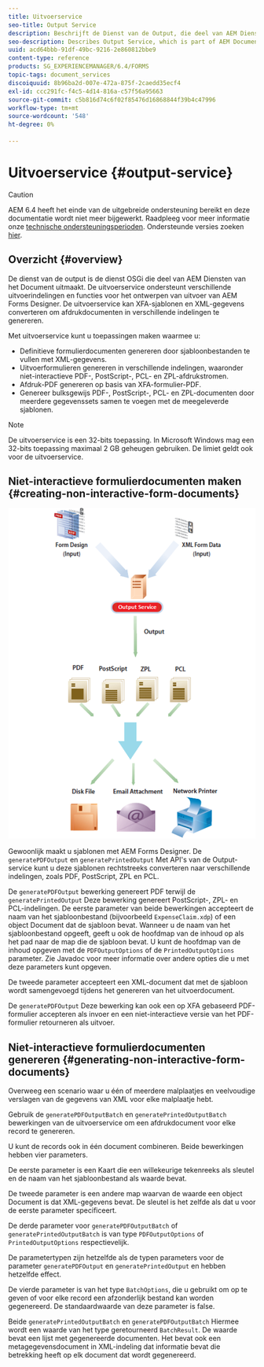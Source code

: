 ```yaml
---
title: Uitvoerservice
seo-title: Output Service
description: Beschrijft de Dienst van de Output, die deel van AEM Diensten van het Document uitmaakt
seo-description: Describes Output Service, which is part of AEM Document Services
uuid: acd64bbb-91df-49bc-9216-2e860812bbe9
content-type: reference
products: SG_EXPERIENCEMANAGER/6.4/FORMS
topic-tags: document_services
discoiquuid: 8b96ba2d-007e-472a-875f-2caedd35ecf4
exl-id: ccc291fc-f4c5-4d14-816a-c57f56a95663
source-git-commit: c5b816d74c6f02f85476d16868844f39b4c47996
workflow-type: tm+mt
source-wordcount: '548'
ht-degree: 0%

---
```


# Uitvoerservice {#output-service}

>[!CAUTION]
>
>AEM 6.4 heeft het einde van de uitgebreide ondersteuning bereikt en deze documentatie wordt niet meer bijgewerkt. Raadpleeg voor meer informatie onze [technische ondersteuningsperioden](https://helpx.adobe.com/support/programs/eol-matrix.html). Ondersteunde versies zoeken [hier](https://experienceleague.adobe.com/docs/).

## Overzicht {#overview}

De dienst van de output is de dienst OSGi die deel van AEM Diensten van het Document uitmaakt. De uitvoerservice ondersteunt verschillende uitvoerindelingen en functies voor het ontwerpen van uitvoer van AEM Forms Designer. De uitvoerservice kan XFA-sjablonen en XML-gegevens converteren om afdrukdocumenten in verschillende indelingen te genereren.

Met uitvoerservice kunt u toepassingen maken waarmee u:

* Definitieve formulierdocumenten genereren door sjabloonbestanden te vullen met XML-gegevens.
* Uitvoerformulieren genereren in verschillende indelingen, waaronder niet-interactieve PDF-, PostScript-, PCL- en ZPL-afdrukstromen.
* Afdruk-PDF genereren op basis van XFA-formulier-PDF.
* Genereer bulksgewijs PDF-, PostScript-, PCL- en ZPL-documenten door meerdere gegevenssets samen te voegen met de meegeleverde sjablonen.

>[!NOTE]
>
>De uitvoerservice is een 32-bits toepassing. In Microsoft Windows mag een 32-bits toepassing maximaal 2 GB geheugen gebruiken. De limiet geldt ook voor de uitvoerservice.

## Niet-interactieve formulierdocumenten maken {#creating-non-interactive-form-documents}

![usingoutput_modified](assets/usingoutput_modified.png)

Gewoonlijk maakt u sjablonen met AEM Forms Designer. De `generatePDFOutput` en `generatePrintedOutput` Met API&#39;s van de Output-service kunt u deze sjablonen rechtstreeks converteren naar verschillende indelingen, zoals PDF, PostScript, ZPL en PCL.

De `generatePDFOutput` bewerking genereert PDF terwijl de `generatePrintedOutput` Deze bewerking genereert PostScript-, ZPL- en PCL-indelingen. De eerste parameter van beide bewerkingen accepteert de naam van het sjabloonbestand (bijvoorbeeld `ExpenseClaim.xdp`) of een object Document dat de sjabloon bevat. Wanneer u de naam van het sjabloonbestand opgeeft, geeft u ook de hoofdmap van de inhoud op als het pad naar de map die de sjabloon bevat. U kunt de hoofdmap van de inhoud opgeven met de `PDFOutputOptions` of de `PrintedOutputOptions` parameter. Zie Javadoc voor meer informatie over andere opties die u met deze parameters kunt opgeven.

De tweede parameter accepteert een XML-document dat met de sjabloon wordt samengevoegd tijdens het genereren van het uitvoerdocument.

De `generatePDFOutput` Deze bewerking kan ook een op XFA gebaseerd PDF-formulier accepteren als invoer en een niet-interactieve versie van het PDF-formulier retourneren als uitvoer.

## Niet-interactieve formulierdocumenten genereren {#generating-non-interactive-form-documents}

Overweeg een scenario waar u één of meerdere malplaatjes en veelvoudige verslagen van de gegevens van XML voor elke malplaatje hebt.

Gebruik de `generatePDFOutputBatch` en `generatePrintedOutputBatch` bewerkingen van de uitvoerservice om een afdrukdocument voor elke record te genereren.

U kunt de records ook in één document combineren. Beide bewerkingen hebben vier parameters.

De eerste parameter is een Kaart die een willekeurige tekenreeks als sleutel en de naam van het sjabloonbestand als waarde bevat.

De tweede parameter is een andere map waarvan de waarde een object Document is dat XML-gegevens bevat. De sleutel is het zelfde als dat u voor de eerste parameter specificeert.

De derde parameter voor `generatePDFOutputBatch` of `generatePrintedOutputBatch` is van type `PDFOutputOptions` of `PrintedOutputOptions` respectievelijk.

De parametertypen zijn hetzelfde als de typen parameters voor de parameter `generatePDFOutput` en `generatePrintedOutput` en hebben hetzelfde effect.

De vierde parameter is van het type `BatchOptions`, die u gebruikt om op te geven of voor elke record een afzonderlijk bestand kan worden gegenereerd. De standaardwaarde van deze parameter is false.

Beide `generatePrintedOutputBatch` en `generatePDFOutputBatch` Hiermee wordt een waarde van het type geretourneerd `BatchResult`. De waarde bevat een lijst met gegenereerde documenten. Het bevat ook een metagegevensdocument in XML-indeling dat informatie bevat die betrekking heeft op elk document dat wordt gegenereerd.
